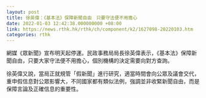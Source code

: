 ```yaml
---
layout: post
title: 徐英偉：《基本法》保障新聞自由　只要守法便不用擔心
date: 2022-01-03 12:42:38.000000000 +08:00
link: https://news.rthk.hk/rthk/ch/component/k2/1627098-20220103.htm
categories: rthk
---
```


網媒《眾新聞》宣布明天起停運。民政事務局局長徐英偉表示，《基本法》保障新聞自由，只要大家守法便不用擔心，個別機構的決定需要向對方查詢。

徐英偉又說，當局正就規管「假新聞」進行研究，適當時間會向公眾及議會交代，重申假信息對公眾影響大，不同國家都有類似法例，強調並非收緊新聞自由，而是保障言論及正確信息的重要性。
